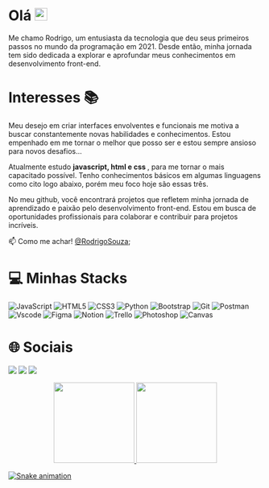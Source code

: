 # Olá <img src="https://media.giphy.com/media/hvRJCLFzcasrR4ia7z/giphy.gif" width="25px">

  Me chamo Rodrigo, um entusiasta da tecnologia que deu seus primeiros passos no mundo da programação em 2021. 
  Desde então, minha jornada tem sido dedicada a explorar e aprofundar meus conhecimentos em desenvolvimento front-end.

#  Interesses 📚
Meu desejo em criar interfaces envolventes e funcionais me motiva a buscar constantemente novas habilidades e conhecimentos. Estou empenhado em me tornar o melhor que posso ser e estou sempre ansioso para novos desafios...  

Atualmente estudo <strong>javascript, html e css </strong>, para me tornar o mais capacitado possível. Tenho conhecimentos básicos em algumas linguagens como cito logo abaixo, porém meu foco hoje são essas três.

No meu github, você encontrará projetos que refletem minha jornada de aprendizado e paixão pelo desenvolvimento front-end. Estou em busca de oportunidades profissionais para colaborar e contribuir para projetos incríveis.

📫 Como me achar! [@RodrigoSouza](https://www.linkedin.com/in/rodrigoo-maciell/);
 
 # 💻 Minhas Stacks
![JavaScript](https://img.shields.io/badge/javascript-DAA520.svg?style=for-the-badge&logo=javascript&logoColor=%23F7DF1E) 
![HTML5](https://img.shields.io/badge/html5-%23E34F26.svg?style=for-the-badge&logo=html5&logoColor=white) 
![CSS3](https://img.shields.io/badge/css3-%231572B6.svg?style=for-the-badge&logo=css3&logoColor=white) 
![Python](https://img.shields.io/badge/python-%23323330.svg?style=for-the-badge&logo=python&logoColor=%23F7DF1E)
![Bootstrap](https://img.shields.io/badge/bootstrap-8A2BE2.svg?style=for-the-badge&logo=bootstrap&logoColor=white)
![Git](https://img.shields.io/badge/Git-CD5C5C.svg?style=for-the-badge&logo=git&logoColor=white) 
![Postman](https://img.shields.io/badge/Postman-FF6C37?style=for-the-badge&logo=postman&logoColor=white)
![Vscode](https://img.shields.io/badge/Vscode-%23026AA7.svg?style=for-the-badge&logo=Vscode&logoColor=white)
![Figma](https://img.shields.io/badge/Figma-%23000000.svg?style=for-the-badge&logo=figma&logoColor=white) 
![Notion](https://img.shields.io/badge/Notion-%23000000.svg?style=for-the-badge&logo=notion&logoColor=white)
![Trello](https://img.shields.io/badge/Trello-%23026AA7.svg?style=for-the-badge&logo=Trello&logoColor=white)
![Photoshop](https://img.shields.io/badge/photoshop-008B8B.svg?style=for-the-badge&logo=photoshop&logoColor=white)
![Canvas](https://img.shields.io/badge/Canvas-%23026AA7.svg?style=for-the-badge&logo=Canvas&logoColor=white)

 # 🌐 Sociais
  <a href="https://www.instagram.com/rodrigo.souzaa_" target="_blank"><img src="https://img.shields.io/badge/-Instagram-%23E4405F?style=for-the-badge&logo=instagram&logoColor=white" target="_blank"></a>
   <a href="https://www.linkedin.com/in/rodrigoo-maciell/" target="_blank"><img src="https://img.shields.io/badge/-LinkedIn-%230077B5?style=for-the-badge&logo=linkedin&logoColor=white" target="_blank"></a>
  <a href = "mailto:contato.rodrigoom@gmail.com"><img src="https://img.shields.io/badge/-Gmail-%23333?style=for-the-badge&logo=gmail&logoColor=white" target="_blank"></a>

<div align="center">
  <a href="https://github.com/RodrigoSouzza">
  <img height="160em" src="https://github-readme-stats.vercel.app/api?username=RodrigoSouzza&show_icons=true&theme=dark&include_all_commits=true&count_private=true"/>
  <img height="160em" src="https://github-readme-stats.vercel.app/api/top-langs/?username=RodrigoSouzza&layout=compact&langs_count=7&theme=dark"/>
</div>   
 
  ![Snake animation](https://github.com/RodrigoSouzza/RodrigoSouzza/blob/output/github-contribution-grid-snake.svg)
 
